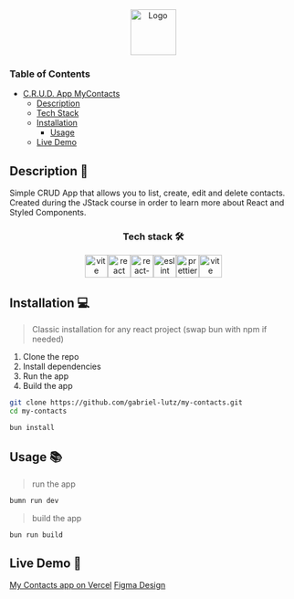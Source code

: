 <div align="center">
  <a href="https://github.com/gelutz/repo_name">
    <img src="./src/assets/images/logo.svg" alt="Logo"height="80">
  </a>
</div>

### Table of Contents

- [C.R.U.D. App MyContacts](#crud-app-mycontacts)
  - [Description](#description)
  - [Tech Stack](#tech-stack)
  - [Installation](#installation)
    - [Usage](#usage)
  - [Live Demo](#live-demo)

## Description 📝

Simple CRUD App that allows you to list, create, edit and delete contacts. Created during the JStack course in order to learn more about React and Styled Components.

<div align="center">
  <h3> Tech stack 🛠️ </h3>
</div>

<div align="center" style="display: flex; flex-direction: row; justify-content: center;">
<img src="https://cdn.jsdelivr.net/gh/devicons/devicon@latest/icons/vitejs/vitejs-original.svg" alt="vite" width="40" height="40"/>
<img src="https://cdn.jsdelivr.net/gh/devicons/devicon@latest/icons/react/react-original.svg" alt="react" width="40" height="40"/>
<img src="https://cdn.jsdelivr.net/gh/devicons/devicon@latest/icons/reactrouter/reactrouter-original.svg" alt="react-router" width="40" height="40"/>
<img src="https://cdn.jsdelivr.net/gh/devicons/devicon@latest/icons/eslint/eslint-original.svg" alt="eslint" width="40" height="40"/>
<img src="https://prettier.io/icon.png" alt="prettier" height="40"/>
<img src="https://styled-components.com/nav-logo.png" alt="vite" height="40"/>
</div>

## Installation 💻

> Classic installation for any react project (swap bun with npm if needed)

1. Clone the repo
2. Install dependencies
3. Run the app
4. Build the app

```bash
git clone https://github.com/gabriel-lutz/my-contacts.git
cd my-contacts
```

```bash
bun install
```

## Usage 📚

> run the app

```bash
bumn run dev
```

> build the app

```bash
bun run build
```

## Live Demo 🎥

[My Contacts app on Vercel](https://jstack-course.vercel.app/)
[Figma Design](https://www.figma.com/design/zhAwjW2RimyjccDgiY6luz/MyContacts?node-id=0-1)
